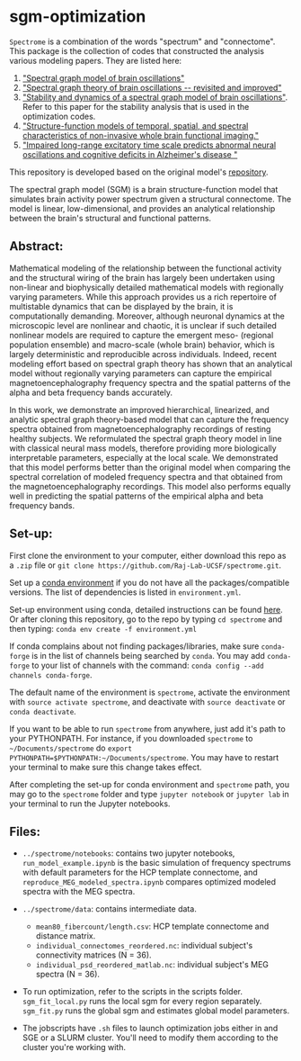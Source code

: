 # sgm-optimization

`Spectrome` is a combination of the words "spectrum" and "connectome". This package is the collection of codes that constructed the analysis various modeling papers. They are listed here:

1. ["Spectral graph model of brain oscillations"](https://onlinelibrary.wiley.com/doi/full/10.1002/hbm.24991)
2. ["Spectral graph theory of brain oscillations -- revisited and improved"](https://www.sciencedirect.com/science/article/pii/S1053811922000490)
3. ["Stability and dynamics of a spectral graph model of brain oscillations"](https://direct.mit.edu/netn/article/7/1/48/112205/Stability-and-dynamics-of-a-spectral-graph-model). Refer to this paper for the stability analysis that is used in the optimization codes.
4. ["Structure-function models of temporal, spatial, and spectral characteristics of non-invasive whole brain functional imaging."](https://www.frontiersin.org/journals/neuroscience/articles/10.3389/fnins.2022.959557/full)
5. ["Impaired long-range excitatory time scale predicts abnormal neural oscillations and cognitive deficits in Alzheimer's disease "](https://www.researchsquare.com/article/rs-2579392/v3)

This repository is developed based on the original model's [repository](https://github.com/Raj-Lab-UCSF/spectrome).

The spectral graph model (SGM) is a brain structure-function model that simulates brain activity power spectrum given a structural connectome. The model is linear, low-dimensional, and provides an analytical relationship between the brain's structural and functional patterns.


## Abstract:
Mathematical modeling of the relationship between the functional activity and the structural wiring of the brain has largely been undertaken using non-linear and biophysically detailed mathematical models with regionally varying parameters. While this approach provides us a rich repertoire of multistable dynamics that can be displayed by the brain, it is computationally demanding. Moreover, although neuronal dynamics at the microscopic level are nonlinear and chaotic, it is unclear if such detailed nonlinear models are required to capture the emergent meso- (regional population ensemble) and macro-scale (whole brain) behavior, which is largely deterministic and reproducible across individuals. Indeed, recent modeling effort based on spectral graph theory has shown that an analytical model without regionally varying parameters can capture the empirical magnetoencephalography frequency spectra and the spatial patterns of the alpha and beta frequency bands accurately. 

In this work, we demonstrate an improved hierarchical, linearized, and analytic spectral graph theory-based model that can capture the frequency spectra obtained from magnetoencephalography recordings of resting healthy subjects. We reformulated the spectral graph theory model in line with classical neural mass models, therefore providing more biologically interpretable parameters, especially at the local scale. We demonstrated that this model performs better than the original model when comparing the spectral correlation of modeled frequency spectra and that obtained from the magnetoencephalography recordings. This model also performs equally well in predicting the spatial patterns of the empirical alpha and beta frequency bands.

## Set-up:

First clone the environment to your computer, either download this repo as a `.zip` file or `git clone https://github.com/Raj-Lab-UCSF/spectrome.git`.

Set up a [conda environment](https://docs.conda.io/projects/conda/en/latest/user-guide/getting-started.html) if you do not have all the packages/compatible versions. The list of dependencies is listed in `environment.yml`.

Set-up environment using conda, detailed instructions can be found [here](https://docs.conda.io/projects/conda/en/latest/user-guide/tasks/manage-environments.html). Or after cloning this repository, go to the repo by typing `cd spectrome` and then typing:
`conda env create -f environment.yml`

If conda complains about not finding packages/libraries, make sure `conda-forge` is in the list of channels being searched by `conda`.
You may add `conda-forge` to your list of channels with the command: `conda config --add channels conda-forge`.

The default name of the environment is `spectrome`, activate the environment with `source activate spectrome`, and deactivate with `source deactivate` or `conda deactivate`.

If you want to be able to run `spectrome` from anywhere, just add it's path to your PYTHONPATH. For instance, if you downloaded `spectrome` to `~/Documents/spectrome` do `export PYTHONPATH=$PYTHONPATH:~/Documents/spectrome`. You may have to restart your terminal to make sure this change takes effect.

After completing the set-up for conda environment and `spectrome` path, you may go to the `spectrome` folder and type `jupyter notebook` or `jupyter lab` in your terminal to run the Jupyter notebooks.

## Files:
 - `../spectrome/notebooks`: contains two jupyter notebooks, `run_model_example.ipynb` is the basic simulation of frequency spectrums with default parameters for the HCP template connectome, and `reproduce_MEG_modeled_spectra.ipynb` compares optimized modeled spectra with the MEG spectra.

 - `../spectrome/data`: contains intermediate data.
    - `mean80_fibercount/length.csv`: HCP template connectome and distance matrix.
    - `individual_connectomes_reordered.nc`: individual subject's connectivity matrices (N = 36).
    - `individual_psd_reordered_matlab.nc`: individual subject's MEG spectra (N = 36).

- To run optimization, refer to the scripts in the scripts folder. `sgm_fit_local.py` runs the local sgm for every region separately. `sgm_fit.py` runs the global sgm and estimates global model parameters. 

- The jobscripts have `.sh` files to launch optimization jobs either in and SGE or a SLURM cluster. You'll need to modify them according to the cluster you're working with. 
